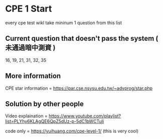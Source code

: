  # CPE 1 Start
 every cpe test wikl take mininum 1 question from this list


 ## Current question that doesn't pass the system ( 未通過暗中測資 )
 16, 19, 21, 31, 32, 35

 


## More information

CPE star information = https://par.cse.nsysu.edu.tw/~advprog/star.php

## Solution by other people

Video explaination = https://www.youtube.com/playlist?list=PLYhy6KLAgQE6QpZ5dUz-p-5dC1bWCTuIi

code only = https://yuihuang.com/cpe-level-1/
(this is very cool)
